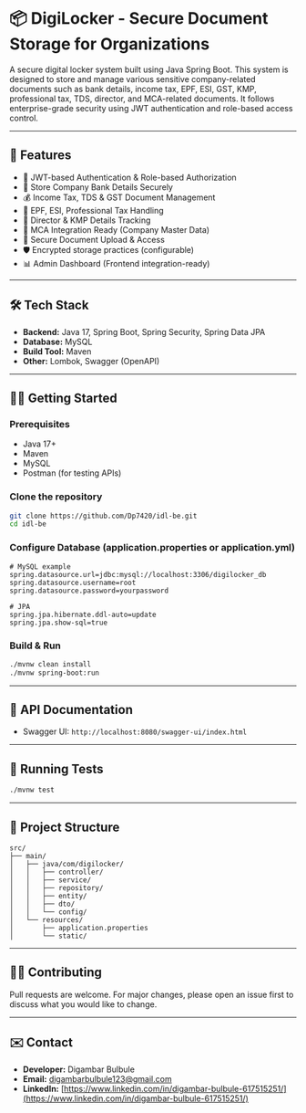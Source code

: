 # 📦 DigiLocker - Secure Document Storage for Organizations

A secure digital locker system built using Java Spring Boot. This system is designed to store and manage various sensitive company-related documents such as bank details, income tax, EPF, ESI, GST, KMP, professional tax, TDS, director, and MCA-related documents. It follows enterprise-grade security using JWT authentication and role-based access control.

---

## 🚀 Features

- 🔐 JWT-based Authentication & Role-based Authorization
- 🏦 Store Company Bank Details Securely
- 💰 Income Tax, TDS & GST Document Management
- 🏢 EPF, ESI, Professional Tax Handling
- 👤 Director & KMP Details Tracking
- 🧾 MCA Integration Ready (Company Master Data)
- 📂 Secure Document Upload & Access
- 🛡️ Encrypted storage practices (configurable)
- 📊 Admin Dashboard (Frontend integration-ready)

---

## 🛠️ Tech Stack

- **Backend:** Java 17, Spring Boot, Spring Security, Spring Data JPA
- **Database:** MySQL
- **Build Tool:** Maven
- **Other:** Lombok, Swagger (OpenAPI)

---

## 🧑‍💻 Getting Started

### Prerequisites

- Java 17+
- Maven
- MySQL
- Postman (for testing APIs)

### Clone the repository

```bash
git clone https://github.com/Dp7420/idl-be.git
cd idl-be
```

### Configure Database (application.properties or application.yml)

```properties
# MySQL example
spring.datasource.url=jdbc:mysql://localhost:3306/digilocker_db
spring.datasource.username=root
spring.datasource.password=yourpassword

# JPA
spring.jpa.hibernate.ddl-auto=update
spring.jpa.show-sql=true
```

### Build & Run

```bash
./mvnw clean install
./mvnw spring-boot:run
```

---

## 📮 API Documentation

- Swagger UI: `http://localhost:8080/swagger-ui/index.html`

---

## 🧪 Running Tests

```bash
./mvnw test
```

---

<!-- ## 🐳 Docker Support (Optional) -->

<!-- ```bash
docker build -t digilocker-app .
docker run -p 8080:8080 digilocker-app
``` -->

<!-- --- -->

## 📂 Project Structure

```
src/
├── main/
│   ├── java/com/digilocker/
│   │   ├── controller/
│   │   ├── service/
│   │   ├── repository/
│   │   ├── entity/
│   │   ├── dto/
│   │   └── config/
│   └── resources/
│       ├── application.properties
│       └── static/
```

---

## 🙋‍♂️ Contributing

Pull requests are welcome. For major changes, please open an issue first to discuss what you would like to change.

---

<!-- ## 📃 License -->

<!-- This project is licensed under the MIT License. -->

<!-- --- -->

## ✉️ Contact

- **Developer:** Digambar Bulbule  
- **Email:** digambarbulbule123@gmail.com  
- **LinkedIn:** [https://www.linkedin.com/in/digambar-bulbule-617515251/](https://www.linkedin.com/in/digambar-bulbule-617515251/)